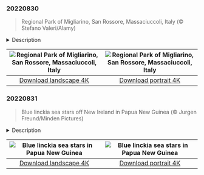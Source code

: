 

### 20220830

> Regional Park of Migliarino, San Rossore, Massaciuccoli, Italy (© Stefano Valeri/Alamy)

<details>
<summary>Description</summary>

> This idyllic road is a path to one of Italy's magnificent natural gifts. Just outside of the ancient city of Pisa in Tuscany is the Regional Park of Migliarino, San Rossore, Massaciuccoli. This immense and diverse park boasts numerous distinct environments. A visitor will discover, by turns, seaside sand dunes, marshlands, and vast forests of pine, oak, and elm. A wide array of birds can also be found in the park, along with ample wild boar, rabbits, red foxes, and the impressively antlered fallow deer. It's even been suggested that there are wolves living in the deep reaches of the woods.
> 
> While the park is popular for its beaches, forests, and wildlife, it offers cultural attractions as well. There are Roman ruins to be explored here, along with working farms, and environmental education opportunities. It's also home to the Villa del Gombo, once an official residence of the president of Italy. The villa was built in the 1950s on the site of a ruined old hunting lodge once owned by the Royal House of Savoy. Today the facility hosts conferences and tourists.
> 
> 

</details>

| ![Regional Park of Migliarino, San Rossore, Massaciuccoli, Italy](https://cn.bing.com/th?id=OHR.Migliarino_EN-US6999892958_UHD.jpg&pid=hp&w=400&h=224&rs=1&c=4) | ![Regional Park of Migliarino, San Rossore, Massaciuccoli, Italy](https://cn.bing.com/th?id=OHR.Migliarino_EN-US6999892958_1080x1920.jpg&pid=hp&w=155&h=315&rs=1&c=4) |
|:---------:|:---------:|
| [Download landscape 4K](https://cn.bing.com/th?id=OHR.Migliarino_EN-US6999892958_UHD.jpg) | [Download portrait 4K](https://cn.bing.com/th?id=OHR.Migliarino_EN-US6999892958_1080x1920.jpg) |

### 20220831

> Blue linckia sea stars off New Ireland in Papua New Guinea (© Jurgen Freund/Minden Pictures)

<details>
<summary>Description</summary>

> In shallow areas of the tropical Indo-Pacific, you'll come across the blue linckia sea star. Oftentimes it's found anchored to or hiding under rocks. This duo was spotted near the coast of New Ireland, an island in Papua New Guinea. Even though 'blue' is in the name, this species of sea star has also been observed in purple, pink, or orange. The vibrant colors make the linckia popular in the seashell trade, unfortunately, and intensive poaching has diminished their populations. But new research could lead to calls for their protection: Scientists have studied potential anti-tumor and antibacterial properties inherent to the blue linckia.
> 
> 
> 
> 

</details>

| ![Blue linckia sea stars in Papua New Guinea](https://cn.bing.com/th?id=OHR.BlueLinckia_EN-US7078787133_UHD.jpg&pid=hp&w=400&h=224&rs=1&c=4) | ![Blue linckia sea stars in Papua New Guinea](https://cn.bing.com/th?id=OHR.BlueLinckia_EN-US7078787133_1080x1920.jpg&pid=hp&w=155&h=315&rs=1&c=4) |
|:---------:|:---------:|
| [Download landscape 4K](https://cn.bing.com/th?id=OHR.BlueLinckia_EN-US7078787133_UHD.jpg) | [Download portrait 4K](https://cn.bing.com/th?id=OHR.BlueLinckia_EN-US7078787133_1080x1920.jpg) |